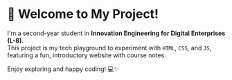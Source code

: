 <!-- Repository Description -->
<h1>🚀 Welcome to My Project!</h1>
<p>
  I'm a second-year student in <strong>Innovation Engineering for Digital Enterprises (L-8)</strong>.<br>
  This project is my tech playground to experiment with <code>HTML</code>, <code>CSS</code>, and <code>JS</code>, featuring a fun, introductory website with course notes.
</p>
<p>
  Enjoy exploring and happy coding! 💻✨
</p>
